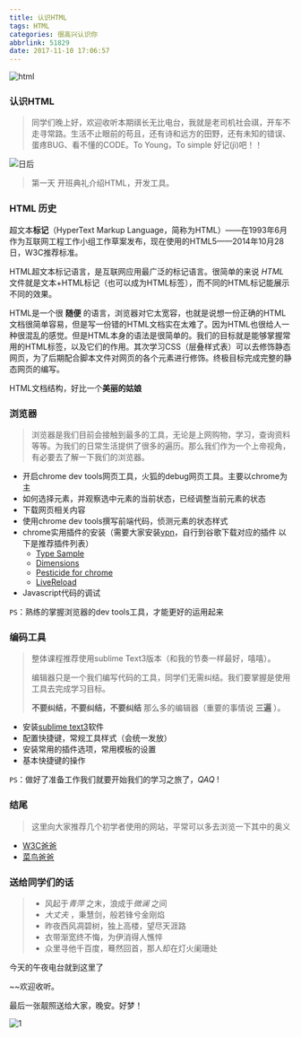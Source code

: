 ```yaml
---
title: 认识HTML
tags: HTML
categories: 很高兴认识你
abbrlink: 51829
date: 2017-11-10 17:06:57
---
```


![html](https://wallpapers.wallhaven.cc/wallpapers/full/wallhaven-439017.png)

<!-- more -->

### 认识HTML

> 同学们晚上好，欢迎收听本期祺长无比电台，我就是老司机社会祺，开车不走寻常路。生活不止眼前的苟且，还有诗和远方的田野，还有未知的错误、蛋疼BUG、看不懂的CODE。To Young，To simple   好记(jì)吧！！



![日后](/img/日后.jpg)



> 第一天 开班典礼介绍HTML，开发工具。





### HTML 历史

超文本**标记**（HyperText Markup Language，简称为HTML）——在1993年6月作为互联网工程工作小组工作草案发布，现在使用的HTML5——2014年10月28日，W3C推荐标准。

HTML超文本标记语言，是互联网应用最广泛的标记语言。很简单的来说 $HTML$ 文件就是文本+HTML标记（也可以成为HTML标签），而不同的HTML标记能展示不同的效果。

HTML是一个很 **随便** 的语言，浏览器对它太宽容，也就是说想一份正确的HTML文档很简单容易，但是写一份错的HTML文档实在太难了。因为HTML也很给人一种很混乱的感觉。但是HTML本身的语法是很简单的。我们的目标就是能够掌握常用的HTML标签，以及它们的作用。其次学习CSS（层叠样式表）可以去修饰静态网页，为了后期配合脚本文件对网页的各个元素进行修饰。终极目标完成完整的静态网页的编写。

HTML文档结构，好比一个**美丽的姑娘**





### 浏览器

> 浏览器是我们目前会接触到最多的工具，无论是上网购物，学习，查询资料等等。为我们的日常生活提供了很多的遍历。那么我们作为一个上帝视角，有必要去了解一下我们的浏览器。

- 开启chrome dev tools网页工具，火狐的debug网页工具。主要以chrome为主
- 如何选择元素，并观察选中元素的当前状态，已经调整当前元素的状态
- 下载网页相关内容
- 使用chrome dev tools撰写前端代码，侦测元素的状态样式
- chrome实用插件的安装（需要大家安装[vpn](http://ss.tqqvpn.com/)，自行到谷歌下载对应的插件 以下是推荐插件列表）
  - [Type Sample](https://chrome.google.com/webstore/detail/type-sample/jobccjjaffckfoggljonehppmldgmkmh?hl=zh-TW)
  - [Dimensions](https://chrome.google.com/webstore/detail/dimensions/baocaagndhipibgklemoalmkljaimfdj?hl=zh-TW)
  - [Pesticide for chrome](https://chrome.google.com/webstore/detail/pesticide-for-chrome/bblbgcheenepgnnajgfpiicnbbdmmooh?hl=zh-TW)
  - [LiveReload](https://chrome.google.com/webstore/detail/livereload/jnihajbhpnppcggbcgedagnkighmdlei?utm_source=chrome-ntp-icon)
- Javascript代码的调试

`PS`：熟练的掌握浏览器的dev tools工具，才能更好的运用起来





### 编码工具

> 整体课程推荐使用sublime Text3版本（和我的节奏一样最好，嘻嘻）。
>
> 编辑器只是一个我们编写代码的工具，同学们无需纠结。我们要掌握是使用工具去完成学习目标。
>
> **不要纠结，不要纠结，不要纠结** 那么多的编辑器（重要的事情说 **三遍** ）。

- 安装[sublime text3]()软件
- 配置快捷键，常规工具样式（会统一发放）
- 安装常用的插件选项，常用模板的设置
- 基本快捷键的操作

`PS`：做好了准备工作我们就要开始我们的学习之旅了，*QAQ* !





### 结尾

> 这里向大家推荐几个初学者使用的网站，平常可以多去浏览一下其中的奥义

* [W3C爸爸](http://www.w3school.com.cn/h.asp)
* [菜鸟爸爸](http://www.runoob.com/)





### 送给同学们的话

> - 风起于*青萍* 之末，浪成于*微澜* 之间
> - *大丈夫* ，秉慧剑，般若锋兮金刚焰
> - 昨夜西风凋碧树，独上高楼，望尽天涯路
> - 衣带渐宽终不悔，为伊消得人憔悴
> - 众里寻他千百度，蓦然回首，那人却在灯火阑珊处

今天的午夜电台就到这里了

~~欢迎收听。

最后一张靓照送给大家，晚安。好梦！

![1](\img\1.png)